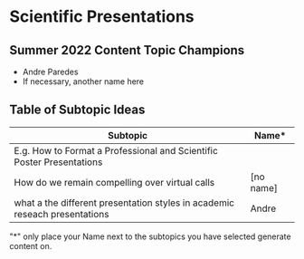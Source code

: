 # Scientific Presentations

## Summer 2022 Content Topic Champions
* Andre Paredes
* If necessary, another name here

## Table of Subtopic Ideas
| Subtopic | Name*    | 
| ----- | --------|
| E.g. How to Format a Professional and Scientific Poster Presentations | |
| How do we remain compelling over virtual calls | [no name]   | |
| what a the different presentation styles in academic reseach presentations | Andre |

"*" only place your Name next to the subtopics you have selected generate content on.
